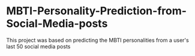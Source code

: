 # MBTI-Personality-Prediction-from-Social-Media-posts
This project was based on predicting the MBTI personalities from a user's last 50 social media posts
